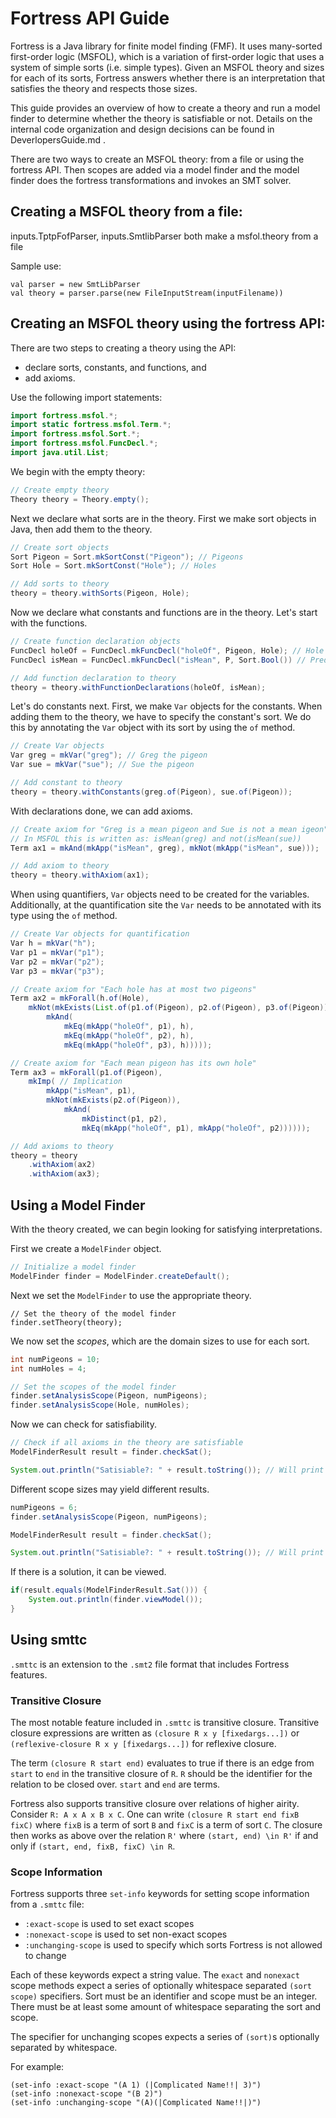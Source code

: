 # Fortress API Guide

Fortress is a Java library for finite model finding (FMF).
It uses many-sorted first-order logic (MSFOL), which is a variation of first-order logic that uses a system of simple sorts (i.e. simple types).
Given an MSFOL theory and sizes for each of its sorts, Fortress answers whether there is an interpretation that satisfies the theory and respects those sizes.

This guide provides an overview of how to create a theory and run a model finder to determine whether the theory is satisfiable or not.  Details on the internal code organization and design decisions can be found in DeverlopersGuide.md .

There are two ways to create an MSFOL theory: from a file or using the fortress API.  Then scopes are added via a model finder and the model finder does the fortress transformations and invokes an SMT solver.

## Creating a MSFOL theory from a file:

inputs.TptpFofParser, inputs.SmtlibParser both make a msfol.theory from a file

Sample use:

    val parser = new SmtLibParser
    val theory = parser.parse(new FileInputStream(inputFilename))

## Creating an MSFOL theory using the fortress API:

There are two steps to creating a theory using the API:
* declare sorts, constants, and functions, and
* add axioms.

Use the following import statements:
```java
import fortress.msfol.*;
import static fortress.msfol.Term.*;
import fortress.msfol.Sort.*;
import fortress.msfol.FuncDecl.*;
import java.util.List;
```

We begin with the empty theory:
```java
// Create empty theory
Theory theory = Theory.empty();
```

Next we declare what sorts are in the theory.
First we make sort objects in Java, then add them to the theory.
```java
// Create sort objects
Sort Pigeon = Sort.mkSortConst("Pigeon"); // Pigeons
Sort Hole = Sort.mkSortConst("Hole"); // Holes

// Add sorts to theory
theory = theory.withSorts(Pigeon, Hole);
```

Now we declare what constants and functions are in the theory.
Let's start with the functions.
```java
// Create function declaration objects
FuncDecl holeOf = FuncDecl.mkFuncDecl("holeOf", Pigeon, Hole); // Hole assignment function
FuncDecl isMean = FuncDecl.mkFuncDecl("isMean", P, Sort.Bool()) // Predicate to specify mean pigeons

// Add function declaration to theory
theory = theory.withFunctionDeclarations(holeOf, isMean);
```

Let's do constants next.
First, we make `Var` objects for the constants.
When adding them to the theory, we have to specify the constant's sort.
We do this by annotating the `Var` object with its sort by using the `of` method.

```java
// Create Var objects
Var greg = mkVar("greg"); // Greg the pigeon
Var sue = mkVar("sue"); // Sue the pigeon

// Add constant to theory
theory = theory.withConstants(greg.of(Pigeon), sue.of(Pigeon));
```

With declarations done, we can add axioms.
```java
// Create axiom for "Greg is a mean pigeon and Sue is not a mean igeon"
// In MSFOL this is written as: isMean(greg) and not(isMean(sue))
Term ax1 = mkAnd(mkApp("isMean", greg), mkNot(mkApp("isMean", sue)));

// Add axiom to theory
theory = theory.withAxiom(ax1);
```

When using quantifiers, `Var` objects need to be created for the variables.
Additionally, at the quantification site the `Var` needs to be annotated with its type using the `of` method.
```java
// Create Var objects for quantification
Var h = mkVar("h");
Var p1 = mkVar("p1");
Var p2 = mkVar("p2");
Var p3 = mkVar("p3");

// Create axiom for "Each hole has at most two pigeons"
Term ax2 = mkForall(h.of(Hole),
    mkNot(mkExists(List.of(p1.of(Pigeon), p2.of(Pigeon), p3.of(Pigeon)),
        mkAnd(
            mkEq(mkApp("holeOf", p1), h),
            mkEq(mkApp("holeOf", p2), h),
            mkEq(mkApp("holeOf", p3), h)))));

// Create axiom for "Each mean pigeon has its own hole"
Term ax3 = mkForall(p1.of(Pigeon),
    mkImp( // Implication
        mkApp("isMean", p1),
        mkNot(mkExists(p2.of(Pigeon)),
            mkAnd(
                mkDistinct(p1, p2),
                mkEq(mkApp("holeOf", p1), mkApp("holeOf", p2))))));

// Add axioms to theory
theory = theory
    .withAxiom(ax2)
    .withAxiom(ax3);
```

## Using a Model Finder

With the theory created, we can begin looking for satisfying interpretations.

First we create a `ModelFinder` object.
```java
// Initialize a model finder 
ModelFinder finder = ModelFinder.createDefault();
```

Next we set the `ModelFinder` to use the appropriate theory.
```
// Set the theory of the model finder
finder.setTheory(theory);
```

We now set the *scopes*, which are the domain sizes to use for each sort.
```java
int numPigeons = 10;
int numHoles = 4;

// Set the scopes of the model finder
finder.setAnalysisScope(Pigeon, numPigeons);
finder.setAnalysisScope(Hole, numHoles);
```

Now we can check for satisfiability.
```java
// Check if all axioms in the theory are satisfiable 
ModelFinderResult result = finder.checkSat();

System.out.println("Satisiable?: " + result.toString()); // Will print "Unsat"
```

Different scope sizes may yield different results.

```java
numPigeons = 6;
finder.setAnalysisScope(Pigeon, numPigeons);

ModelFinderResult result = finder.checkSat();

System.out.println("Satisiable?: " + result.toString()); // Will print "Sat"
```

If there is a solution, it can be viewed.
```java
if(result.equals(ModelFinderResult.Sat())) {
    System.out.println(finder.viewModel());
}
```

## Using smttc

`.smttc` is an extension to the `.smt2` file format that includes Fortress features.

### Transitive Closure

The most notable feature included in `.smttc` is transitive closure. 
Transitive closure expressions are written as `(closure R x y [fixedargs...])` or `(reflexive-closure R x y [fixedargs...])` for reflexive closure.

The term `(closure R start end)` evaluates to true if there is an edge from `start` to `end` in the transitive closure of `R`.
`R` should be the identifier for the relation to be closed over. `start` and `end` are terms.

Fortress also supports transitive closure over relations of higher airity.
Consider `R: A x A x B x C`. One can write `(closure R start end fixB fixC)` where `fixB` is a term of sort `B` and `fixC` is a term of sort `C`.
The closure then works as above over the relation `R'` where `(start, end) \in R'` if and only if `(start, end, fixB, fixC) \in R`.

### Scope Information

Fortress supports three `set-info` keywords for setting scope information from a `.smttc` file:
- `:exact-scope` is used to set exact scopes
- `:nonexact-scope` is used to set non-exact scopes
- `:unchanging-scope` is used to specify which sorts Fortress is not allowed to change

Each of these keywords expect a string value. The `exact` and `nonexact` scope methods expect a series of optionally whitespace separated `(sort scope)` specifiers. Sort must be an identifier and scope must be an integer. There must be at least some amount of whitespace separating the sort and scope.

The specifier for unchanging scopes expects a series of `(sort)`s optionally separated by whitespace.

For example:
```smt2
(set-info :exact-scope "(A 1) (|Complicated Name!!| 3)")
(set-info :nonexact-scope "(B 2)")
(set-info :unchanging-scope "(A)(|Complicated Name!!|)")
```



